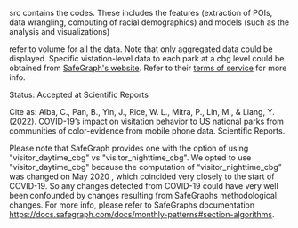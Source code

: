 src contains the codes. 
These includes the features (extraction of POIs, data wrangling, computing of racial demographics) and models (such as the analysis and visualizations)

refer to volume for all the data. Note that only aggregated data could be displayed. Specific vistation-level data to each park at a cbg level could be obtained from [SafeGraph's website](https://shop.safegraph.com/). Refer to their [terms of service](https://shop.safegraph.com/terms-of-service/) for more info. 

Status: Accepted at Scientific Reports


Cite as: Alba, C., Pan, B., Yin, J., Rice, W. L., Mitra, P., Lin, M., & Liang, Y. (2022). COVID-19’s impact on visitation behavior to US national parks from communities of color-evidence from mobile phone data. Scientific Reports. 




Please note that SafeGraph provides one with the option of using "visitor_daytime_cbg" vs "visitor_nighttime_cbg". We opted to use "visitor_daytime_cbg" because the computation of “visitor_nighttime_cbg” was changed on May 2020 , which coincided very closely to the start of COVID-19. So any changes detected from COVID-19 could have very well been confounded by changes resulting from SafeGraphs methodological changes. For more info, please refer to SafeGraphs documentation https://docs.safegraph.com/docs/monthly-patterns#section-algorithms. 
